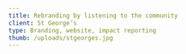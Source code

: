 ```yaml
---
title: Rebranding by listening to the community
client: St George’s
type: Branding, website, impact reporting
thumb: /uploads/stgeorges.jpg
---
```

